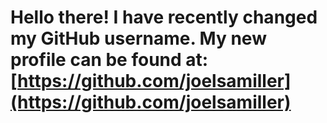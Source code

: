 # Hello there! I have recently changed my GitHub username. My new profile can be found at: [https://github.com/joelsamiller](https://github.com/joelsamiller)

<!---
JoelM935/JoelM935 is a ✨ special ✨ repository because its `README.md` (this file) appears on your GitHub profile.
You can click the Preview link to take a look at your changes.
--->
